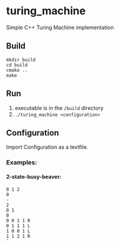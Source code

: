 # turing_machine
Simple C++ Turing Machine implementation

## Build
`mkdir build`  
`cd build`  
`cmake ..`  
`make`

## Run
1. executable is in the `/build` directory
2. `./turing_machine <configuration>`

## Configuration  
Import Configuration as a textfile. 
### Examples:  
#### 2-state-busy-beaver:  

```
0 1 2  
0 
-
2 
0 1
0
0 0 1 1 R
0 1 1 1 L
1 0 0 1 L
1 1 2 1 R
`


